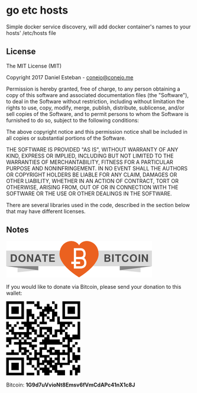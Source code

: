 go etc hosts
=======
Simple docker service discovery, will add docker container's names to your hosts' /etc/hosts file

## License

The MIT License (MIT)

Copyright 2017 Daniel Esteban - conejo@conejo.me

Permission is hereby granted, free of charge, to any person obtaining a copy of this software and associated documentation files (the "Software"), to deal in the Software without restriction, including without limitation the rights to use, copy, modify, merge, publish, distribute, sublicense, and/or sell copies of the Software, and to permit persons to whom the Software is furnished to do so, subject to the following conditions:

The above copyright notice and this permission notice shall be included in all copies or substantial portions of the Software.

THE SOFTWARE IS PROVIDED "AS IS", WITHOUT WARRANTY OF ANY KIND, EXPRESS OR IMPLIED, INCLUDING BUT NOT LIMITED TO THE WARRANTIES OF MERCHANTABILITY, FITNESS FOR A PARTICULAR PURPOSE AND NONINFRINGEMENT. IN NO EVENT SHALL THE AUTHORS OR COPYRIGHT HOLDERS BE LIABLE FOR ANY CLAIM, DAMAGES OR OTHER LIABILITY, WHETHER IN AN ACTION OF CONTRACT, TORT OR OTHERWISE, ARISING FROM, OUT OF OR IN CONNECTION WITH THE SOFTWARE OR THE USE OR OTHER DEALINGS IN THE SOFTWARE. 


There are several libraries used in the code, described in the section below that may have different licenses.


## Notes

![](https://raw.githubusercontent.com/conejoninja/cerrojo/master/assets/ribbon.png)

If you would like to donate via Bitcoin, please send your donation to this wallet:

   ![](https://raw.githubusercontent.com/conejoninja/cerrojo/master/assets/qr.png)

Bitcoin: **1G9d7uVvioNt8Emsv6fVmCdAPc41nX1c8J**